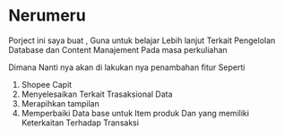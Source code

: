 # Nerumeru
Porject ini saya buat , Guna untuk belajar Lebih lanjut Terkait Pengelolan Database dan Content Manajement Pada masa perkuliahan

Dimana Nanti nya akan di lakukan nya penambahan fitur Seperti 
1.  Shopee Capit
2.  Menyelesaikan Terkait Trasaksional Data 
3.  Merapihkan tampilan
4.  Memperbaiki Data base untuk Item produk Dan yang memiliki Keterkaitan Terhadap Transaksi
